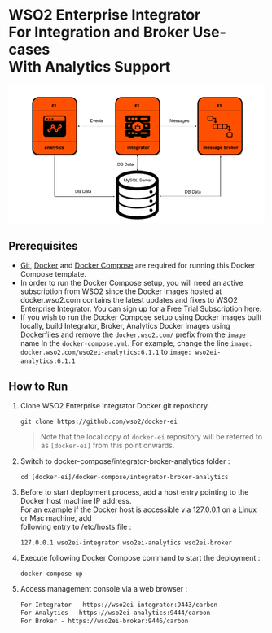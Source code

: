 # WSO2 Enterprise Integrator <br> For Integration and Broker Use-cases <br> With Analytics Support

![alt tag](deployment-diagram.png)

## Prerequisites

  * [Git](https://git-scm.com/book/en/v2/Getting-Started-Installing-Git), [Docker](https://www.docker.com/get-docker) and [Docker Compose](https://docs.docker.com/compose/install/#install-compose) are required for running this Docker Compose template.
  * In order to run the Docker Compose setup, you will need an active subscription from WSO2 since the 
    Docker images hosted at docker.wso2.com contains the latest updates and fixes to WSO2 Enterprise Integrator. You
    can sign up for a Free Trial Subscription [here](https://wso2.com/free-trial-subscription).
  * If you wish to run the Docker Compose setup using Docker images built locally, build Integrator, Broker, Analytics Docker images using [Dockerfiles](../../dockerfiles/README.md) and 
   remove the `docker.wso2.com/` prefix from the `image` name In the `docker-compose.yml`. For example, change the line `image: docker.wso2.com/wso2ei-analytics:6.1.1` to `image: wso2ei-analytics:6.1.1` 
   
## How to Run

  1. Clone WSO2 Enterprise Integrator Docker git repository.
     ```
     git clone https://github.com/wso2/docker-ei
     ```
     > Note that the local copy of `docker-ei` repository will be referred to as `[docker-ei]` from this point onwards.

  2. Switch to docker-compose/integrator-broker-analytics folder :
     ```
     cd [docker-ei]/docker-compose/integrator-broker-analytics
     ```

  3. Before to start deployment process, add a host entry pointing to the Docker host machine IP address. <br>
     For an example if the Docker host is accessible via 127.0.0.1 on a Linux or Mac machine, add <br>
     following entry to /etc/hosts file :
     ```
     127.0.0.1 wso2ei-integrator wso2ei-analytics wso2ei-broker
     ```

  4. Execute following Docker Compose command to start the deployment :
     ```
     docker-compose up
     ```

  5. Access management console via a web browser :
     ```
     For Integrator - https://wso2ei-integrator:9443/carbon
     For Analytics - https://wso2ei-analytics:9444/carbon
     For Broker - https://wso2ei-broker:9446/carbon
     ```
